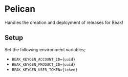 # Pelican

Handles the creation and deployment of releases for Beak!

## Setup

Set the following environment variables;

- `BEAK_KEYGEN_ACCOUNT_ID={uuid}`
- `BEAK_KEYGEN_PRODUCT_ID={uuid}`
- `BEAK_KEYGEN_USER_TOKEN={token}`
